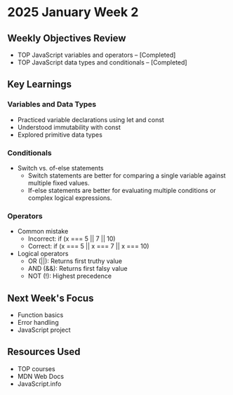 # 2025 January Week 2

## Weekly Objectives Review
- TOP JavaScript variables and operators – [Completed]
- TOP JavaScript data types and conditionals – [Completed]

## Key Learnings
### Variables and Data Types
- Practiced variable declarations using let and const
- Understood immutability with const
- Explored primitive data types

### Conditionals
- Switch vs. of-else statements
  - Switch statements are better for comparing a single variable against multiple fixed values.
  - If-else statements are better for evaluating multiple conditions or complex logical expressions.

### Operators
- Common mistake
  - Incorrect: if (x === 5 || 7 || 10)
  - Correct: if (x === 5 || x === 7 || x === 10)
- Logical operators
  - OR (||): Returns first truthy value
  - AND (&&): Returns first falsy value
  - NOT (!): Highest precedence

## Next Week's Focus
- Function basics
- Error handling
- JavaScript project

## Resources Used
- TOP courses
- MDN Web Docs
- JavaScript.info